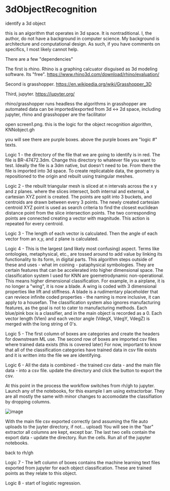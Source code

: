 # 3dObjectRecognition
identify a 3d object

this is an algorithm that operates in 3d space. It is nontraditional. I, the author, do not have a background in computer science. My background is architecture and computational design. As such, if you have comments on specifics, I most likely cannot help. 


There are a few "dependencies" 

The first is rhino. Rhino is a graphing calcuator disguised as 3d modeling software. Its "free". 
https://www.rhino3d.com/download/rhino/evaluation/

Second is grasshopper. 
https://en.wikipedia.org/wiki/Grasshopper_3D

Third, jupyter.
https://jupyter.org/


rhino/grasshopper runs headless
the algorithms in grasshopper are automated
data can be imported/exported from 3d <-> 2d space, including jupyter, rhino and grasshopper are the facilitator


open screen1.png. 
this is the logic for the object recognition algorithm, KNNobject.gh

you will see there are purple boxes. above the purple boxes are "logic #" texts. 

Logic 1 -  the directory of the file that we are going to identify  is in red. The file is BR-47472.3dm. Change this directory to whatever file you want to test. Ideally the file is a 3dm native, but doesn't need to be. From there the file is imported into 3d space. To create replicatable data, the geometry is repositioned to the origin and rebuilt using traingular meshes.  

Logic 2 - the rebuilt triangular mesh is sliced at n intervals across the x y and z planes. where the slices intersect, both internal and external,  a cartesian XYZ point is created.  The points are split into 3 buckets, and centroids are drawn between every 3 points. The newly created cartesian centroid XYZ point is used as search criteria to find the closest euclidean distance point from the slice intersection points. The two corresponding points are connected creating a vector with magnitude. This action is repeated for every centroid. 

Logic 3 - The length of each vector is calculated. Then the angle of each vector from an x,y, and z plane is calculated.

Logic 4 - This is the largest (and likely most confusing) aspect. Terms like ontologies, metaphysical, etc., are tossed around to add value by linking its functionality to its form, in digital parts. This algorithm steps outside of these and uses - what im coining - pataphysical symbologies. They are certain features that can be accelerated into higher dimensional space. The classification system I used for KNN are goemetrodynamic non-operational. This means higher dimensional classification. For example, in a airplane, it is no longer a "wing", it is now a blade. A wing is coded with 3 dimensional properties like lift and stiffness. A blade is a rudimentary placeholder that can reviece infinite coded properties - the naming is more inclusive, it can apply to a housefan. The classification system also ignores manufacturing features, as the goal is not to cater to manufacturing methods.
Each  blue/pink box is a classifier, and in the main object is recorded as a 0. Each vector length (Vlen) and each vector angle (VdegX, VdegY, VdegZ) is merged with the long string of 0's. 

Logic 5 - The first column of boxes are categories and create the headers for downstream ML use. 
The second row of boxes are imported csv files  where trained data exists (this is covered later) For now, important to know that  all of the classification categories have trained data in csv file exists and it is written into the file we are identifying.

Logic 6 - All the data is combined - the trained csv data - and the main file data - into a csv file. update the directory and click the button to export the csv. 

At this point in the process the workflow switches from rh/gh to jupyter. 
Launch any of the notebooks, for this example I am using extractorbar. They are all mostly the same with minor changes to accomodate the classifiation by dropping columns. 

![image](https://github.com/user-attachments/assets/de48306f-100f-4699-9dad-9025cd69b474)


With the main file csv exported correctly (and assuming the file auto uploads to the juyter directory, if not... upload) 
You will see in the "bar" extractor all columns are kept, except bar. The last two cells contain the export data - update the  directory. Run the cells. 
Run all of the jupyter notebooks.

back to rh/gh

Logic 7 - The left column of boxes contains the machine learning text files exported from jupyter for each object classification. These are  trained points as they relate to this object. 

Logic 8 -  start of logistic regression.

